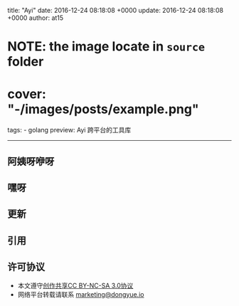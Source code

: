 title: "Ayi"
date: 2016-12-24 08:18:08 +0000
update: 2016-12-24 08:18:08 +0000
author: at15
# NOTE: the image locate in `source` folder
# cover: "-/images/posts/example.png"
tags:
    - golang
preview: Ayi 跨平台的工具库

---

## 阿姨呀咿呀

## 嘿呀

## 更新

## 引用

## 许可协议

- 本文遵守[创作共享CC BY-NC-SA 3.0协议](https://creativecommons.org/licenses/by-nc-sa/3.0/cn/)
- 网络平台转载请联系 <marketing@dongyue.io>
